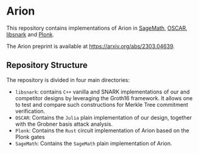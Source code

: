 # Arion
This repository contains implementations of Arion in [SageMath](https://www.sagemath.org/), [OSCAR](https://oscar.computeralgebra.de/), [libsnark](https://github.com/scipr-lab/libsnark) and [Plonk](https://github.com/dusk-network/plonk).

The Arion preprint is available at https://arxiv.org/abs/2303.04639.

## Repository Structure
The repository is divided in four main directories:
- `libsnark`: contains `C++` vanilla and SNARK implementations of our and competitor designs by leveraging the Groth16 framework. It allows one to test and compare such constructions for Merkle Tree commitment verification.
- `OSCAR`: Contains the `Julia` plain implementation of our design, together with the Grobner basis attack analysis.
- `Plonk`: Contains the `Rust` circuit implementation of Arion based on the Plonk gates
- `SageMath`: Contains the `SageMath` plain implementation of Arion.

